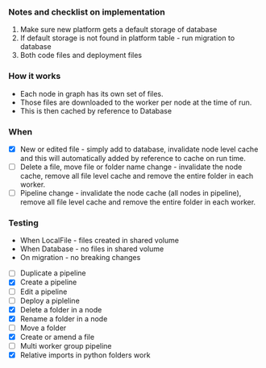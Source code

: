 ### Notes and checklist on implementation

1. Make sure new platform gets a default storage of database
2. If default storage is not found in platform table - run migration to database
3. Both code files and deployment files

### How it works

* Each node in graph has its own set of files. 
* Those files are downloaded to the worker per node at the time of run. 
* This is then cached by reference to Database

### When
- [x] New or edited file - simply add to database, invalidate node level cache and this will automatically added by reference to cache on run time.
- [ ] Delete a file, move file or folder name change - invalidate the node cache, remove all file level cache and remove the entire folder in each worker.
- [ ] Pipeline change - invalidate the node cache (all nodes in pipeline), remove all file level cache and remove the entire folder in each worker.

### Testing
* When LocalFile - files created in shared volume
* When Database - no files in shared volume
* On migration - no breaking changes
- [ ] Duplicate a pipeline
- [x] Create a pipeline
- [ ] Edit a pipeline
- [ ] Deploy a pipleline
- [x] Delete a folder in a node
- [x] Rename a folder in a node
- [ ] Move a folder
- [x] Create or amend a file
- [ ] Multi worker group pipeline
- [x] Relative imports in python folders work